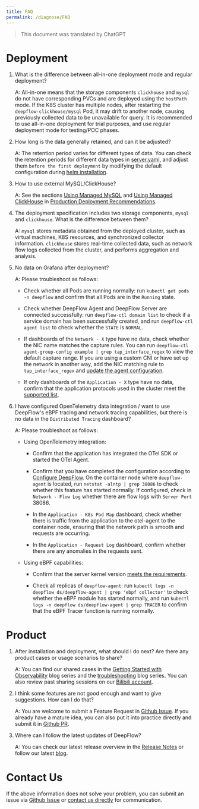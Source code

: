 ```yaml
---
title: FAQ
permalink: /diagnose/FAQ
---
```


> This document was translated by ChatGPT

# Deployment

1. What is the difference between all-in-one deployment mode and regular deployment?

   A: All-in-one means that the storage components `clickhouse` and `mysql` do not have corresponding PVCs and are deployed using the `hostPath` mode. If the K8S cluster has multiple nodes, after restarting the `deepflow-clickhouse/mysql` Pod, it may drift to another node, causing previously collected data to be unavailable for query. It is recommended to use all-in-one deployment for trial purposes, and use regular deployment mode for testing/POC phases.

2. How long is the data generally retained, and can it be adjusted?

   A: The retention period varies for different types of data. You can check the retention periods for different data types in [server.yaml](https://github.com/deepflowio/deepflow/blob/main/server/server.yaml#L296-L310), and adjust them `before the first deployment` by modifying the default configuration during [helm installation](../best-practice/server-advanced-config/#%E4%BF%AE%E6%94%B9-server-%E9%85%8D%E7%BD%AE%E6%96%87%E4%BB%B6).

3. How to use external MySQL/ClickHouse?

   A: See the sections [Using Managed MySQL](../best-practice/production-deployment/#%E4%BD%BF%E7%94%A8%E6%89%98%E7%AE%A1-mysql) and [Using Managed ClickHouse](../best-practice/production-deployment/#%E4%BD%BF%E7%94%A8%E6%89%98%E7%AE%A1-clickhouse) in [Production Deployment Recommendations](../best-practice/production-deployment/).

4. The deployment specification includes two storage components, `mysql` and `clickhouse`. What is the difference between them?

   A: `mysql` stores metadata obtained from the deployed cluster, such as virtual machines, K8S resources, and synchronized collector information. `clickhouse` stores real-time collected data, such as network flow logs collected from the cluster, and performs aggregation and analysis.

5. No data on Grafana after deployment?

   A: Please troubleshoot as follows:

   - Check whether all Pods are running normally: run `kubectl get pods -n deepflow` and confirm that all Pods are in the `Running` state.

   - Check whether DeepFlow Agent and DeepFlow Server are connected successfully: run `deepflow-ctl domain list` to check if a service domain has been successfully created, and run `deepflow-ctl agent list` to check whether the `STATE` is `NORMAL`.

   - If dashboards of the `Network - X` type have no data, check whether the NIC name matches the capture rules. You can run `deepflow-ctl agent-group-config example | grep tap_interface_regex` to view the default capture range. If you are using a custom CNI or have set up the network in another way, add the NIC matching rule to `tap_interface_regex` and [update the agent configuration](../best-practice/agent-advanced-config/#%E6%9B%B4%E6%96%B0-agent-group-config-%E9%85%8D%E7%BD%AE).

   - If only dashboards of the `Application - X` type have no data, confirm that the application protocols used in the cluster meet the [supported list](../features/universal-map/request-log/).

6. I have configured OpenTelemetry data integration / want to use DeepFlow's eBPF tracing and network tracing capabilities, but there is no data in the `Distributed Tracing` dashboard?

   A: Please troubleshoot as follows:

   - Using OpenTelemetry integration:

     - Confirm that the application has integrated the OTel SDK or started the OTel Agent.

     - Confirm that you have completed the configuration according to [Configure DeepFlow](../integration/input/tracing/opentelemetry/#%E9%85%8D%E7%BD%AE-deepflow). On the container node where `deepflow-agent` is located, run `netstat -alntp | grep 38086` to check whether this feature has started normally. If configured, check in `Network - Flow Log` whether there are flow logs with `Server Port` 38086.

     - In the `Application - K8s Pod Map` dashboard, check whether there is traffic from the application to the otel-agent to the container node, ensuring that the network path is smooth and requests are occurring.

     - In the `Application - Request Log` dashboard, confirm whether there are any anomalies in the requests sent.

   - Using eBPF capabilities:

     - Confirm that the server kernel version [meets the requirements](../ce-install/overview/#%E8%BF%90%E8%A1%8C%E6%9D%83%E9%99%90%E5%8F%8A%E5%86%85%E6%A0%B8%E8%A6%81%E6%B1%82).

     - Check all replicas of `deepflow-agent`: run `kubectl logs -n deepflow ds/deepflow-agent | grep 'ebpf collector'` to check whether the eBPF module has started normally, and run `kubectl logs -n deepflow ds/deepflow-agent | grep TRACER` to confirm that the eBPF Tracer function is running normally.

# Product

1. After installation and deployment, what should I do next? Are there any product cases or usage scenarios to share?

   A: You can find our shared cases in the [Getting Started with Observability](https://deepflow.io/blog/tags/Dashboard/) blog series and the [troubleshooting](https://deepflow.io/blog/tags/troubleshooting/) blog series. You can also review past sharing sessions on our [Bilibili account](https://space.bilibili.com/2040480780/video).

2. I think some features are not good enough and want to give suggestions. How can I do that?

   A: You are welcome to submit a Feature Request in [Github Issue](https://github.com/deepflowio/deepflow/issues). If you already have a mature idea, you can also put it into practice directly and submit it in [Github PR](https://github.com/deepflowio/deepflow/pulls).

3. Where can I follow the latest updates of DeepFlow?

   A: You can check our latest release overview in the [Release Notes](../release-notes/release-6.2-ce/) or follow our latest [blog](https://deepflow.io/blog/).

# Contact Us

If the above information does not solve your problem, you can submit an issue via [Github Issue](https://github.com/deepflowio/deepflow/issues) or [contact us directly](https://github.com/deepflowio/deepflow#contact-us) for communication.